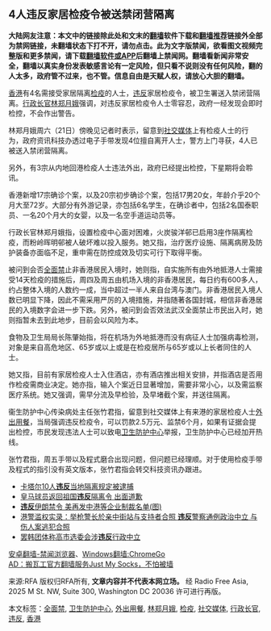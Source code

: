  <h2>4人违反家居检疫令被送禁闭营隔离</h2> <div class="notice"><b>大陆网友注意：本文中的链接除此处和文末的<a href="https://github.com/bannedbook/fanqiang" >翻墙</a>软件下载和<a href="https://github.com/killgcd/justmysocks/blob/master/README.md">翻墙推荐</a>链接外全部为禁网链接，未翻墙状态下打不开，请勿点击。此为文字版禁闻，欲看图文视频完整版和更多禁闻，请下载<a href="https://github.com/bannedbook/fanqiang">翻墙软件或APP</a>后翻墙上禁闻网。翻墙看新闻非常安全，翻墙以真实身份发表敏感言论有一定风险，但只看不说则没有任何风险，翻的人太多，政府管不过来，也不管。信息自由是天赋人权，请放心大胆的翻墙。</b></div>  <div class="entry"> <p><a href="https://www.bannedbook.org/bnews/tag/%e9%a6%99%e6%b8%af/" class="st_tag internal_tag" rel="tag" title="标签 香港 下的日志">香港</a>有4名需接受家居隔离<a href="https://www.bannedbook.org/bnews/tag/%E6%A3%80%E7%96%AB/" class="st_tag internal_tag" rel="tag" title="标签 检疫 下的日志">检疫</a>的人士，<a href="https://www.bannedbook.org/bnews/tag/%E8%BF%9D%E5%8F%8D/" class="st_tag internal_tag" rel="tag" title="标签 违反 下的日志">违反</a>家居检疫令，被卫生署送入禁闭营隔离。<a href="https://www.bannedbook.org/bnews/tag/%e8%a1%8c%e6%94%bf%e9%95%bf%e5%ae%98/" class="st_tag internal_tag" rel="tag" title="标签 行政长官 下的日志">行政长官</a><a href="https://www.bannedbook.org/bnews/tag/%e6%9e%97%e9%83%91%e6%9c%88%e5%a8%a5/" class="st_tag internal_tag" rel="tag" title="标签 林郑月娥 下的日志">林郑月娥</a>强调，对违反家居检疫令人士零容忍，政府一经发现会即时检控，不会作出警告。</p> <p> 林郑月娥周六（21日）傍晚见记者时表示，留意到<a href="https://www.bannedbook.org/bnews/tag/%e7%a4%be%e4%ba%a4%e5%aa%92%e4%bd%93/" class="st_tag internal_tag" rel="tag" title="标签 社交媒体 下的日志">社交媒体</a>上有检疫人士的行为，政府资讯科技办透过电子手带发现4位擅自离开人士，警方上门寻获，4人已被送入禁闭营隔离。</p> <p> 另外，有3宗从内地回港检疫人士违法外出，政府已经提出检控，下星期将会聆讯。</p>  <p><span>香港新增17宗确诊个案，以及20宗初步确诊个案，包括17男20女，年龄介乎20个月大至72岁。大部分有外游记录，亦包括6名学生，在确诊者中，包括2名国泰职员、一名20个月大的女婴，以及一名空手道运动员等。</span></p> <p><span>行政长官林郑月娥指，设置检疫中心面对困难，火炭骏洋邨已启用3座作隔离检疫，而粉岭晖明邨被人破坏难以投入服务。她又指，治疗医疗设施、隔离病房及防护装备亦面临不足，重申需在防控成效及切实可行下取得平衡。</span></p> <p>被问到会否<a href="https://www.bannedbook.org/bnews/tag/%E5%85%A8%E9%9D%A2%E7%A6%81/" class="st_tag internal_tag" rel="tag" title="标签 全面禁 下的日志">全面禁</a>止非香港居民入境时，她则指，自实施所有由外地抵港人士需接受14天检疫的措施后，周四及周五由机场入境的非香港居民，每日约有600多人，约占整体入境的人数约一成，当中超过一半人来自台湾与澳门。非香港居民入境人数已明显下降，因此不需采用严厉的入境措施，并指随著各国封城，相信非香港居民的入境数字会进一步下跌。另外，被问到会否效法武汉全面禁止市民出入时，她则指暂未去到此地步，目前会以风险为本。</p>  <p><span>食物及卫生局局长陈肇始指，将在机场为外地抵港而没有病征人士加强病毒检测，对象是来自高危地区、65岁或以上或是在检疫居所与65岁或以上长者同住的人士。</span></p> <p>她又指，目前有家居检疫人士入住酒店，亦有酒店推出相关安排，并指酒店是否用作检疫需商业决定。她亦指，输入个案近日显著增加，需要非常小心，以及需监察医疗系统。她又强调，需早分流及早检验，及早堵截个案，并送往隔离。</p> <p><span>衞生防护中心传染病处主任张竹君指，留意到社交媒体上有来港的家居检疫人士<a href="https://www.bannedbook.org/bnews/tag/%E5%A4%96%E5%87%BA%E7%94%A8%E9%A4%90/" class="st_tag internal_tag" rel="tag" title="标签 外出用餐 下的日志">外出用餐</a>，当局强调违反检疫令，可以罚款2.5万元、监禁6个月，如果有证据会提出检控，市民发现违法人士可以致电<a href="https://www.bannedbook.org/bnews/tag/%E5%8D%AB%E7%94%9F%E9%98%B2%E6%8A%A4%E4%B8%AD%E5%BF%83/" class="st_tag internal_tag" rel="tag" title="标签 卫生防护中心 下的日志">卫生防护中心</a>举报，卫生防护中心已经加开热线。</span></p>  <p>张竹君指，周五手带以及程式磨合出现问题，但问题已经理顺。对于使用检疫手带及程式的指引没有英文版本，张竹君指会转交科技资讯办跟进。</p> <ul class='op-related-articles' title='相关阅读'> <li><a href='https://www.bannedbook.org/bnews/baitai/20200321/1297623.html' target='_blank'>卡塔尔10人<b>违反</b>当地隔离规定被逮捕</a></li> <li><a href='https://www.bannedbook.org/bnews/baitai/20200320/1297205.html' target='_blank'>皇马球员返回祖国<b>违反</b>隔离令 出面道歉</a></li> <li><a href='https://www.bannedbook.org/bnews/comments/20200320/1297175.html' target='_blank'><b>违反</b>伊朗禁令 美再发中港等企业制裁名单(图)</a></li> <li><a href='https://www.bannedbook.org/bnews/cnnews/hknews/20200317/1295454.html' target='_blank'>港警滥权实录：举枪警长於亲中街站与支持者合照 <b>违反</b>警察通例政治中立 与伤人案逃犯合照</a></li> <li><a href='https://www.bannedbook.org/bnews/headline/20200317/1294852.html' target='_blank'>罢韩团体称高市选委会涉<b>违反</b>行政中立</a></li> </ul> <div class="texttj"> <a href="https://github.com/bannedbook/fanqiang/wiki/%E5%AE%89%E5%8D%93%E7%BF%BB%E5%A2%99-%E7%A6%81%E9%97%BB%E6%B5%8F%E8%A7%88%E5%99%A8" target="_blank">安卓翻墙-禁闻浏览器</a>、<a href="https://github.com/bannedbook/fanqiang/wiki/Chrome%E4%B8%80%E9%94%AE%E7%BF%BB%E5%A2%99%E5%8C%85" target="_blank">Windows翻墙:ChromeGo</a><br/> <a href="https://github.com/killgcd/justmysocks/blob/master/README.md" target="_blank">AD：搬瓦工官方翻墙服务Just My Socks，不怕被墙</a> </div><p>来源:RFA  版权归RFA所有, <strong>文章内容并不代表本网立场。</strong>  经 Radio Free Asia, 2025 M St. NW, Suite 300, Washington DC 20036 许可进行再版。</p><a name='sharetosocial'></a>           </div><!--END ENTRY--> <div class="postfooter"> <div>本文标签：<a href="https://www.bannedbook.org/bnews/tag/%E5%85%A8%E9%9D%A2%E7%A6%81/" rel="tag">全面禁</a>, <a href="https://www.bannedbook.org/bnews/tag/%E5%8D%AB%E7%94%9F%E9%98%B2%E6%8A%A4%E4%B8%AD%E5%BF%83/" rel="tag">卫生防护中心</a>, <a href="https://www.bannedbook.org/bnews/tag/%E5%A4%96%E5%87%BA%E7%94%A8%E9%A4%90/" rel="tag">外出用餐</a>, <a href="https://www.bannedbook.org/bnews/tag/%e6%9e%97%e9%83%91%e6%9c%88%e5%a8%a5/" rel="tag">林郑月娥</a>, <a href="https://www.bannedbook.org/bnews/tag/%E6%A3%80%E7%96%AB/" rel="tag">检疫</a>, <a href="https://www.bannedbook.org/bnews/tag/%e7%a4%be%e4%ba%a4%e5%aa%92%e4%bd%93/" rel="tag">社交媒体</a>, <a href="https://www.bannedbook.org/bnews/tag/%e8%a1%8c%e6%94%bf%e9%95%bf%e5%ae%98/" rel="tag">行政长官</a>, <a href="https://www.bannedbook.org/bnews/tag/%E8%BF%9D%E5%8F%8D/" rel="tag">违反</a>, <a href="https://www.bannedbook.org/bnews/tag/%e9%a6%99%e6%b8%af/" rel="tag">香港</a></div>  </div><!--END POSTFOOTER--> 
